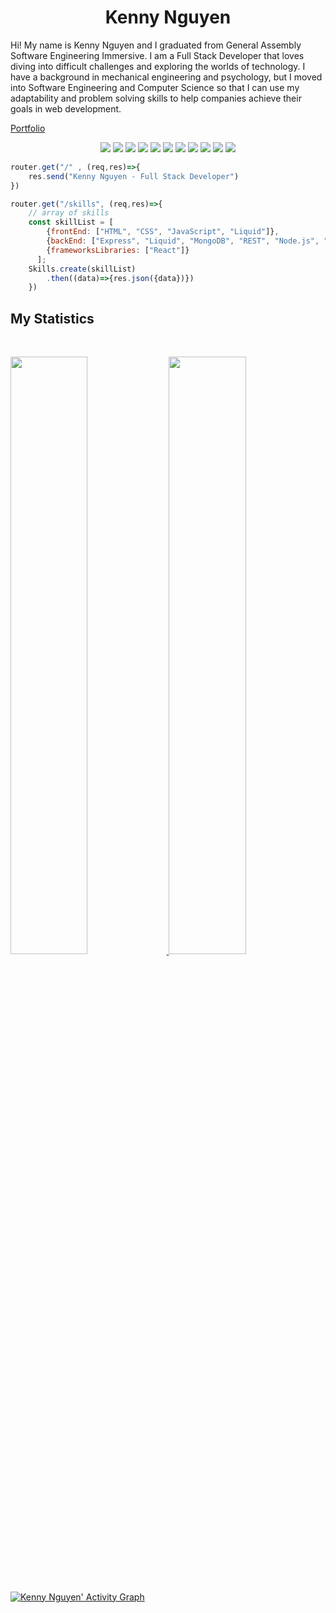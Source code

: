 <h1 align="center">
  <b>Kenny Nguyen</b>
</h1>

Hi! My name is Kenny Nguyen and I graduated from General Assembly Software Engineering Immersive. I am a Full Stack Developer that loves diving into difficult challenges and exploring the worlds of technology. I have a background in mechanical engineering and psychology, but I moved into Software Engineering and Computer Science so that I can use my adaptability and problem solving skills to help companies achieve their goals in web development. 

<a href="https://trusting-tesla-9825ea.netlify.app/" target="_blank">
  Portfolio
</a>

<br>

<p>
<div align="center">
  <img src="https://img.shields.io/badge/React-20232A?style=for-the-badge&logo=react&logoColor=61DAFB">
  <img src="https://img.shields.io/badge/HTML5-E34F26?style=for-the-badge&logo=html5&logoColor=white">
  <img src="https://img.shields.io/badge/CSS3-1572B6?style=for-the-badge&logo=css3&logoColor=white">
  <img src="https://img.shields.io/badge/JavaScript-F7DF1E?style=for-the-badge&logo=javascript&logoColor=black">
  <img src="https://img.shields.io/badge/jQuery-0769AD?style=for-the-badge&logo=jquery&logoColor=white">
  <img src="https://img.shields.io/badge/Python-14354C?style=for-the-badge&logo=python&logoColor=white">
  <img src="https://img.shields.io/badge/Express.js-404D59?style=for-the-badge">
  <img src="https://img.shields.io/badge/Ruby_on_Rails-CC0000?style=for-the-badge&logo=ruby-on-rails&logoColor=white">
  <img src="https://img.shields.io/badge/Node.js-43853D?style=for-the-badge&logo=node.js&logoColor=white">
  <img src="https://img.shields.io/badge/MongoDB-4EA94B?style=for-the-badge&logo=mongodb&logoColor=white">
  <img src="https://img.shields.io/badge/PostgreSQL-316192?style=for-the-badge&logo=postgresql&logoColor=white">  
</div>
</p>

```javascript
router.get("/" , (req,res)=>{
    res.send("Kenny Nguyen - Full Stack Developer")
})

router.get("/skills", (req,res)=>{
    // array of skills
    const skillList = [
        {frontEnd: ["HTML", "CSS", "JavaScript", "Liquid"]},
        {backEnd: ["Express", "Liquid", "MongoDB", "REST", "Node.js", "Python"]},
        {frameworksLibraries: ["React"]}
      ];
    Skills.create(skillList)
        .then((data)=>{res.json({data})})
    })
```


## My Statistics

<br/>
<p align="left">
  <a href="https://trusting-tesla-9825ea.netlify.app/" display="flex" align-items="center">
  <img width="49.5%"  src="https://github-readme-stats.vercel.app/api?username=knguyen111601&show_icons=true&theme=gruvbox&count_private=true&hide_border=true&hide=contribs,issues&line_height=38px" />
    <img width="49.5%" src="https://github-readme-streak-stats.herokuapp.com/?user=knguyen111601&theme=gruvbox&hide_border=true" />
  </a>
</p>
<br>

[![Kenny Nguyen' Activity Graph](https://activity-graph.herokuapp.com/graph?username=knguyen111601&custom_title=Kenny%20Nguyen's%20Contribution%20Graph&theme=gruvbox&bg_color=282828&hide_border=true&line=d1a01f&point=c58545&count_private=true)](https://trusting-tesla-9825ea.netlify.app/)


